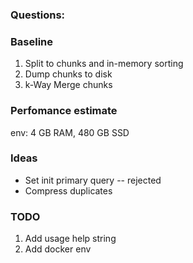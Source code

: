 ### Questions:

### Baseline

1. Split to chunks and in-memory sorting 
2. Dump chunks to disk
3. k-Way Merge chunks


### Perfomance estimate 

env: 4 GB RAM, 480 GB SSD

### Ideas

- Set init primary query -- rejected
- Compress duplicates

### TODO 

1. Add usage help string
2. Add docker env